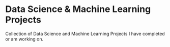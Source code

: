 # Data Science & Machine Learning Projects


Collection of Data Science and Machine Learning Projects I have completed or am working on.
